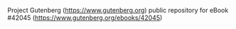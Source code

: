 Project Gutenberg (https://www.gutenberg.org) public repository for eBook #42045 (https://www.gutenberg.org/ebooks/42045)
